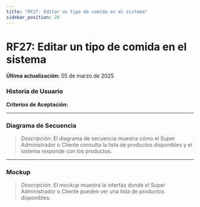```yaml
---
title: "RF27: Editar un tipo de comida en el sistema"  
sidebar_position: 28
---
```


# RF27: Editar un tipo de comida en el sistema

**Última actualización:** 05 de marzo de 2025

### Historia de Usuario



  **Criterios de Aceptación:**
  

---

### Diagrama de Secuencia

> *Descripción*: El diagrama de secuencia muestra cómo el Super Administrador o Cliente consulta la lista de productos disponibles y el sistema responde con los productos.

---

### Mockup

> *Descripción*: El mockup muestra la interfaz donde el Super Administrador o Cliente pueden ver una lista de productos disponibles.
